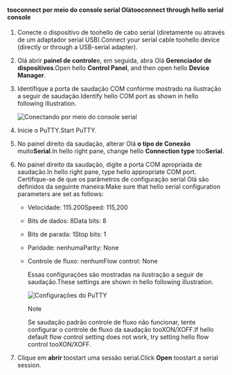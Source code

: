 <!--author=SharS last changed: 9/17/15-->

#### <a name="tooconnect-through-hello-serial-console"></a><span data-ttu-id="3e4e3-101">tooconnect por meio do console serial Olá</span><span class="sxs-lookup"><span data-stu-id="3e4e3-101">tooconnect through hello serial console</span></span>
1. <span data-ttu-id="3e4e3-102">Conecte o dispositivo de toohello de cabo serial (diretamente ou através de um adaptador serial USB).</span><span class="sxs-lookup"><span data-stu-id="3e4e3-102">Connect your serial cable toohello device (directly or through a USB-serial adapter).</span></span>
2. <span data-ttu-id="3e4e3-103">Olá abrir **painel de controle**e, em seguida, abra Olá **Gerenciador de dispositivos**.</span><span class="sxs-lookup"><span data-stu-id="3e4e3-103">Open hello **Control Panel**, and then open hello **Device Manager**.</span></span>
3. <span data-ttu-id="3e4e3-104">Identifique a porta de saudação COM conforme mostrado na ilustração a seguir de saudação.</span><span class="sxs-lookup"><span data-stu-id="3e4e3-104">Identify hello COM port as shown in hello following illustration.</span></span>
   
     ![Conectando por meio do console serial](./media/storsimple-use-putty/HCS_ConnectingDeviceS-include.png)
4. <span data-ttu-id="3e4e3-106">Inicie o PuTTY.</span><span class="sxs-lookup"><span data-stu-id="3e4e3-106">Start PuTTY.</span></span> 
5. <span data-ttu-id="3e4e3-107">No painel direito da saudação, alterar Olá **o tipo de Conexão** muito**Serial**.</span><span class="sxs-lookup"><span data-stu-id="3e4e3-107">In hello right pane, change hello **Connection type** too**Serial**.</span></span>
6. <span data-ttu-id="3e4e3-108">No painel direito da saudação, digite a porta COM apropriada de saudação.</span><span class="sxs-lookup"><span data-stu-id="3e4e3-108">In hello right pane, type hello appropriate COM port.</span></span> <span data-ttu-id="3e4e3-109">Certifique-se de que os parâmetros de configuração serial Olá são definidos da seguinte maneira:</span><span class="sxs-lookup"><span data-stu-id="3e4e3-109">Make sure that hello serial configuration parameters are set as follows:</span></span>
   
   * <span data-ttu-id="3e4e3-110">Velocidade: 115.200</span><span class="sxs-lookup"><span data-stu-id="3e4e3-110">Speed: 115,200</span></span>
   * <span data-ttu-id="3e4e3-111">Bits de dados: 8</span><span class="sxs-lookup"><span data-stu-id="3e4e3-111">Data bits: 8</span></span>
   * <span data-ttu-id="3e4e3-112">Bits de parada: 1</span><span class="sxs-lookup"><span data-stu-id="3e4e3-112">Stop bits: 1</span></span>
   * <span data-ttu-id="3e4e3-113">Paridade: nenhuma</span><span class="sxs-lookup"><span data-stu-id="3e4e3-113">Parity: None</span></span>
   * <span data-ttu-id="3e4e3-114">Controle de fluxo: nenhum</span><span class="sxs-lookup"><span data-stu-id="3e4e3-114">Flow control: None</span></span>
     
     <span data-ttu-id="3e4e3-115">Essas configurações são mostradas na ilustração a seguir de saudação.</span><span class="sxs-lookup"><span data-stu-id="3e4e3-115">These settings are shown in hello following illustration.</span></span>
     
     ![Configurações do PuTTY](./media/storsimple-use-putty/HCS_PuttyConfig-include.png) 
     
     > [!NOTE]
     > <span data-ttu-id="3e4e3-117">Se saudação padrão controle de fluxo não funcionar, tente configurar o controle de fluxo da saudação tooXON/XOFF.</span><span class="sxs-lookup"><span data-stu-id="3e4e3-117">If hello default flow control setting does not work, try setting hello flow control tooXON/XOFF.</span></span>
     > 
     > 
7. <span data-ttu-id="3e4e3-118">Clique em **abrir** toostart uma sessão serial.</span><span class="sxs-lookup"><span data-stu-id="3e4e3-118">Click **Open** toostart a serial session.</span></span>

